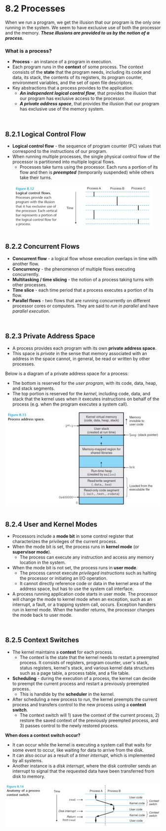 # 8.2 Processes

When we run a program, we get the illusion that our program is the only one running in the system. We seem to have exclusive use of both the processor and the memory. ***These illusions are provided to us by the notion of a process.***

### **What is a process?**

- **Process** - an instance of a program in execution.
- Each program runs in the **context** of some process. The context consists of the **state** that the program needs, including its code and data, its stack, the contents of its registers, its program counter, environment variables, and the set of open file descriptors.
- Key abstractions that a process provides to the application:
  - ***An independent logical control flow***, that provides the illusion that our program has exclusive access to the processor.
  - ***A private address space***, that provides the illusion that our program has exclusive use of the memory system.

<br>

## 8.2.1 Logical Control Flow

- **Logical control flow** - the sequence of program counter (PC) values that correspond to the instructions of our program.
- When running multiple processes, the single physical control flow of the processor is partitioned into multiple logical flows.
  - Processes take turns using the processor. Each runs a portion of its flow and then is ***preempted*** (temporarily suspended) while others take their turns.

<img src="8-12-logical-control-flows.jpg" alt="Logical control flows" style="width:450px; margin-left: auto; margin-right: auto; display: block;"/>

<br>

## 8.2.2 Concurrent Flows

- **Concurrent flow** - a logical flow whose execution overlaps in time with another flow.
- **Concurrency** - the phenomenon of multiple flows executing concurrently.
- **Multitasking / time slicing** - the notion of a process taking turns with other processes.
- **Time slice** - each time period that a process executes a portion of its flow.
- **Parallel flows** - two flows that are running concurrently on different processor cores or computers. They are said to *run in parallel* and have *parallel execution*.

<br>

## 8.2.3 Private Address Space

- A process provides each program with its own **private address space**.
- This space is *private* in the sense that memory associated with an address in the space cannot, in general, be read or written by other processes.

Below is a diagram of a private address space for a process:
- The bottom is reserved for the *user program*, with its code, data, heap, and stack segments.
- The top portion is reserved for the *kernel*, including code, data, and stack that the kernel uses when it executes instructions on behalf of the process (e.g. when the program executes a system call).

<img src="8-13-process-address-space.jpg" alt="Process address space" style="width:500px; margin-left: auto; margin-right: auto; display: block;"/>

<br>

## 8.2.4 User and Kernel Modes

- Processors include a **mode bit** in some control register that characterizes the privileges of the current process.
- When the mode bit is set, the process runs in **kernel mode** (or **supervisor mode**).
  - The process can execute any instruction and access any memory location in the system.
- When the mode bit is not set, the process runs in **user mode**.
  - The process cannot execute *privileged instructions* such as halting the processor or initiating an I/O operation. 
  - It cannot directly reference code or data in the kernel area of the address space, but has to use the system call interface.
- A process running application code starts in user mode. The processor will change the mode to kernel mode when an exception, such as an interrupt, a fault, or a trapping system call, occurs. Exception handlers run in kernel mode. When the handler returns, the processor changes the mode back to user mode.

<br>

## 8.2.5 Context Switches

- The kernel maintains a **context** for each process.
  - The context is the state that the kernel needs to restart a preempted process. It consists of registers, program counter, user's stack, status registers, kernel's stack, and various kernel data structures such as a page table, a process table, and a file table.
- **Scheduling** - during the execution of a process, the kernel can decide to preempt the current process and restart a previously preempted process.
  - This is handlde by the **scheduler** in the kernel.
- After scheduling a new process to run, the kernel preempts the current process and transfers control to the new process using a **context switch**.
  - The context switch will 1) save the context of the current process, 2) restore the saved context of the previously preempted process, and 3) passes control to the newly restored process.

**When does a context switch occur?**

- It can occur while the kernel is executing a system call that waits for some event to occur, like waiting for data to arrive from the disk.
- It can also occur as a result of a *timer interrupt*, which is implemented by all systems.
- Another instance is a *disk interrupt*, where the disk controller sends an interrupt to signal that the requested data have been transferred from disk to memory.

<img src="8-14-context-switch.jpg" alt="Process context switch" style="width:600px; margin-left: auto; margin-right: auto; display: block;"/>

<br>